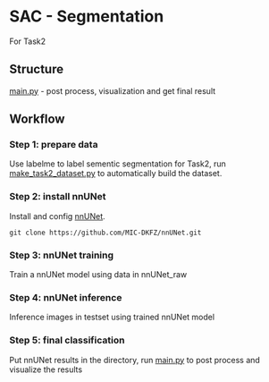 # SAC - Segmentation

For Task2

## Structure

[main.py](main.py) - post process, visualization and get final result

## Workflow

### Step 1: prepare data

Use labelme to label sementic segmentation for Task2, run [make_task2_dataset.py](make_task2_dataset.py) to automatically build the dataset. 

### Step 2: install nnUNet

Install and config [nnUNet](https://github.com/MIC-DKFZ/nnUNet).
```
git clone https://github.com/MIC-DKFZ/nnUNet.git
```

### Step 3: nnUNet training

Train a nnUNet model using data in nnUNet_raw

### Step 4: nnUNet inference

Inference images in testset using trained nnUNet model

### Step 5: final classification

Put nnUNet results in the directory, run [main.py](main.py) to post process and visualize the results
